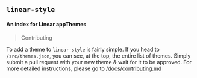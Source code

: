 ## `linear-style`

#### An index for Linear appThemes

> Contributing

To add a theme to `linear-style` is fairly simple. If you head to `/src/themes.json`, you can see, at the top, the entire list of themes. Simply submit a pull request with your new theme & wait for it to be approved. For more detailed instructions, please go to [/docs/contributing.md](docs/contributing.md)
